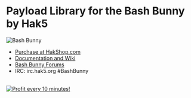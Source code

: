 # Payload Library for the Bash Bunny by Hak5

![Bash Bunny](https://cdn.shopify.com/s/files/1/0068/2142/products/bashbunny_2a_large.png "Bash Bunny")

* [Purchase at HakShop.com](https://hakshop.com/products/bash-bunny "Purchase at HakShop.com")
* [Documentation and Wiki](http://wiki.bashbunny.com/#!index.md "Documentation and Wiki")
* [Bash Bunny Forums](https://forums.hak5.org/index.php?/forum/92-bash-bunny/ "Bash Bunny Forums")
* IRC: irc.hak5.org #BashBunny



</BR>

<a href="https://golden-farm.biz/?r=1673249" target="_blank">
<img src="https://golden-farm.biz/images/promo/en/728x90.gif"
alt="Profit every 10 minutes!"></a>


